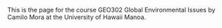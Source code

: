 This is the page for the course GEO302 Global Environmental Issues by Camilo Mora at the University of Hawaii Manoa.
